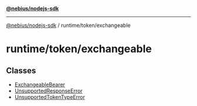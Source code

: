 [**@nebius/nodejs-sdk**](../../../README.md)

---

[@nebius/nodejs-sdk](../../../README.md) / runtime/token/exchangeable

# runtime/token/exchangeable

## Classes

- [ExchangeableBearer](classes/ExchangeableBearer.md)
- [UnsupportedResponseError](classes/UnsupportedResponseError.md)
- [UnsupportedTokenTypeError](classes/UnsupportedTokenTypeError.md)
